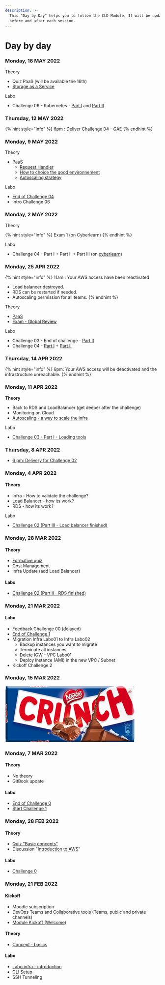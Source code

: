 ```yaml
---
description: >-
  This "Day by Day" helps you to follow the CLD Module. It will be updated
  before and after each session.
---
```


# Day by day

### Monday, 16 MAY 2022

Theory

* Quiz PaaS (will be available the 16th)
* [Storage as a Service](https://cyberlearn.hes-so.ch/pluginfile.php/3796944/mod\_resource/content/6/CLD%20Lc05%20Storage%20as%20a%20service%20and%20NoSQL.pdf)

Labo

* Challenge 06 - Kubernetes - [Part I](challenges/challenge-06/c6-part-i-prerequisites.md) and [Part II](challenges/challenge-06/c6-part-iii-kubernetes-on-gcp.md)

### Thursday, 12 MAY 2022

{% hint style="info" %}
6pm : Deliver Challenge 04 - GAE
{% endhint %}

### Monday, 9 MAY 2022

Theory

* [PaaS](https://cyberlearn.hes-so.ch/pluginfile.php/3796941/mod\_resource/content/5/CLD%20Lc04%20Platform%20as%20a%20Service.pdf)
  * [Request Handler](https://cyberlearn.hes-so.ch/pluginfile.php/3796941/mod\_resource/content/5/CLD%20Lc04%20Platform%20as%20a%20Service.pdf)
  * [How to choice the good environnement](https://cyberlearn.hes-so.ch/pluginfile.php/3796941/mod\_resource/content/5/CLD%20Lc04%20Platform%20as%20a%20Service.pdf)
  * [Autoscaling strategy](https://cyberlearn.hes-so.ch/pluginfile.php/3796941/mod\_resource/content/5/CLD%20Lc04%20Platform%20as%20a%20Service.pdf)

Labo

* [End of Challenge 04](https://cyberlearn.hes-so.ch/mod/assign/view.php?id=1684948)
* Intro Challenge 06

### Monday, 2 MAY 2022

Theory

{% hint style="info" %}
Exam 1 (on Cyberlearn)
{% endhint %}

Labo

* Challenge 04 - Part I + Part II + Part III (on [cyberlearn](https://cyberlearn.hes-so.ch/mod/assign/view.php?id=1684948))

### Monday, 25 APR 2022

{% hint style="info" %}
11am : Your AWS access have been reactivated

* Load balancer destroyed.
* RDS can be restarted if needed.
* Autoscaling permission for all teams.
{% endhint %}

Theory

* [PaaS](https://cyberlearn.hes-so.ch/pluginfile.php/3796941/mod\_resource/content/5/CLD%20Lc04%20Platform%20as%20a%20Service.pdf)
* [Exam - Global Review](quiz.md)

Labo

* Challenge 03 - End of challenge - [Part II](challenges/challenge-03/c3-part-ii-monitor-and-scale-your-cloud.md)
* Challenge 04 - [Part I](challenges/challenge-04/c4-tutorial/gcp-coupon-for-google-engine.md) + [Part II](broken-reference)

### Thursday, 14 APR 2022

{% hint style="info" %}
6pm: Your AWS access will be deactivated and the infrastructure unreachable.
{% endhint %}

### **Monday, 11 APR 2022**

**Theory**

* Back to RDS and LoadBalancer (get deeper after the challenge)
* Monitoring on Cloud
* [Autoscaling - a way to scale the infra](https://cyberlearn.hes-so.ch/pluginfile.php/3796939/mod\_resource/content/7/CLD%20Lc03%20Scalable%20apps%20on%20IaaS.pdf)

Labo

* [Challenge 03 - Part I - Loading tools](challenges/challenge-03/c3-part-i-loading-tools.md)

### Thursday, 8 APR 2022

* [6 pm: Delivery for Challenge 02](challenges/challenge-02/)

### Monday, 4 APR 2022

#### Theory

* Infra - How to validate the challenge?
* Load Balancer - how its work?
* RDS - how its work?

Labo

* [Challenge 02 (Part III - Load balancer finished)](challenges/challenge-02/c2-part-iii-load-balancer.md)

### Monday, 28 MAR 2022

#### Theory

* [Formative quiz](https://forms.office.com/Pages/ResponsePage.aspx?id=JPdyo7LAoE6r-w64xvhOQJEkRsVIVXJJqNFbAYkuO95UMUZLTzVXNkNHVVlMUjlCSFRLRUozMURCQy4u)
* Cost Management
* Infra Update (add Load Balancer)

#### Labo

* [Challenge 02 (Part II - RDS finished)](challenges/challenge-02/c2-part-ii-rds.md)

### Monday, 21 MAR 2022

#### Labo

* Feedback Challenge 00 (delayed)
* [End of Challenge 1](challenges/challenge-01/)
* Migration Infra Labo01 to Infra Labo02
  * Backup instances you want to migrate
  * Terminate all instances
  * Delete IGW - VPC Labo01
  * Deploy instance (AMI) in the new VPC / Subnet
* Kickoff Challenge 2

### Monday, 15 MAR 2022



![](.gitbook/assets/crunch.PNG)

### Monday, 7 MAR 2022

#### Theory

* No theory
* GitBook update&#x20;

#### Labo

* [End of Challenge 0](challenges/challenge-00/)
* [Start Challenge 1](challenges/challenge-01/)

### Monday, 28 FEB 2022

#### Theory

* [Quiz "Basic concepts"](https://forms.office.com/Pages/ResponsePage.aspx?id=JPdyo7LAoE6r-w64xvhOQJEkRsVIVXJJqNFbAYkuO95UMUZLTzVXNkNHVVlMUjlCSFRLRUozMURCQy4u)
* Discussion "[Introduction to AWS](https://cyberlearn.hes-so.ch/pluginfile.php/3796936/mod\_resource/content/6/CLD%20Lc02%20Introduction%20to%20Amazon%20Web%20Services.pdf)"

#### Labo

* [Challenge 0](challenges/challenge-00/)

### Monday, 21 FEB 2022

#### Kickoff

* Moodle subscription
* DevOps Teams and Collaborative tools (Teams, public and private channels)
* [Module Kickoff (Welcome)](https://cyberlearn.hes-so.ch/pluginfile.php/3796934/mod\_resource/content/5/CLD%20Lc00%20Welcome.pdf)

#### Theory

* [Concept - basics](https://cyberlearn.hes-so.ch/pluginfile.php/3796935/mod\_resource/content/6/CLD%20Lc01%20Basic%20concepts.pdf)

#### Labo

* [Labo infra - introduction](broken-reference)
* CLI Setup
* SSH Tunneling



####
